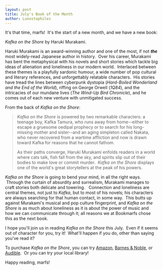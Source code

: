 ```yaml
---
layout: post
title: July's Book of the Month
author: Lunostophiles
---
```


It's that time, marfs!  It's the start of a new month, and we have a new book:

*Kafka on the Shore* by Haruki Murakami.

Haruki Murakami is an award-winning author and one of the most, if not ***the*** most widely-read Japanese author in history.  Over his career, Murakami has bent the metaphysical with his novels and short stories which tackle big ideas of alienation and loneliness in our modern world.  Interlaced between these themes is a playfully sardonic humour, a wide number of pop cultural and literary references, and unforgettably relatable characters.  His stories have tread the lines between cyberpunk dystopia (*Hard-Boiled Wonderland and the End of the World*), riffing on George Orwell (*1Q84*), and the intricacies of our mundane lives (*The Wind-Up Bird Chronicle*), and he comes out of each new venture with unmitigated success.

From the back of *Kafka on the Shore*:

> *Kafka on the Shore* is powered by two remarkable characters: a teenage boy, Kafka Tamura, who runs away from home--either to escape a gruesome oedipal prophecy or to search for his long-missing mother and sister--and an aging simpleton called Nakata, who never recovered from a wartime affliction and now is drawn toward Kafka for reasons that he cannot fathom.
>
> As their paths converge, Haruki Murakami enfolds readers in a world where cats talk, fish fall from the sky, and spirits slip out of their bodies to make love or commit murder.  *Kafka on the Shore* displays one of the world's great storytellers at the peak of his powers.

*Kafka on the Shore* is going to bend your mind, in all the right ways.  Through the curtain of absurdity and surrealism, Murakami manages to craft stories both delicate and towering.   Connection and loneliness are central themes, not just to *Kafka*, but to most of his novels; his characters are always searching for that human contact, in some way.  This butts up against Murakami's musical and pop culture fingerprint, and *Kafka on the Shore* is as much about loneliness as it is about the power of music and how we can communicate through it; all reasons we at Bookmarfs chose this as the next book.

I hope you'll join us in reading *Kafka on the Shore* this July.  Even if it seems out of character for you, try it!  What'll happen if you do, other than saying you've read it?

To purchase *Kafka on the Shore*, you can try [Amazon](http://www.amazon.com/Kafka-Shore-Haruki-Murakami/dp/1400079276/ref=sr_1_1?ie=UTF8&amp;qid=1372448766&amp;sr=8-1&amp;keywords=kafka+on+the+shore), [Barnes &amp; Noble](http://www.barnesandnoble.com/w/kafka-on-the-shore-haruki-murakami/1100320976?ean=9781400079278), or [Audible](http://www.audible.com/pd/ref=sr_1_1?asin=B002V0K3X6&amp;qid=1372448848&amp;sr=1-1).  Or you can try your local library!

Happy reading, marfs!

